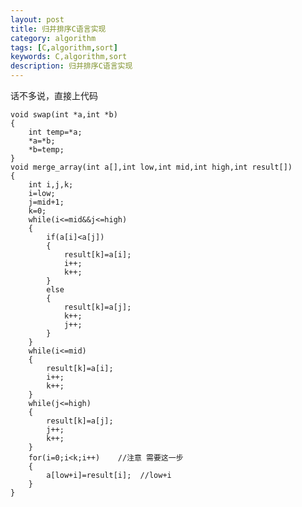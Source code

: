 ```yaml
---
layout: post
title: 归并排序C语言实现
category: algorithm
tags: [C,algorithm,sort]
keywords: C,algorithm,sort
description: 归并排序C语言实现
---
```

话不多说，直接上代码  

	void swap(int *a,int *b)
	{
	    int temp=*a;
	    *a=*b;
	    *b=temp;
	}
	void merge_array(int a[],int low,int mid,int high,int result[])
	{
	    int i,j,k;
	    i=low;
	    j=mid+1;
	    k=0;
	    while(i<=mid&&j<=high)
	    {
	        if(a[i]<a[j])
	        {
	            result[k]=a[i];
	            i++;
	            k++;
	        }
	        else
	        {
	            result[k]=a[j];
	            k++;
	            j++;
	        }
	    }
	    while(i<=mid)
	    {
	        result[k]=a[i];
	        i++;
	        k++;
	    }
	    while(j<=high)
	    {
	        result[k]=a[j];
	        j++;
	        k++;
	    }
	    for(i=0;i<k;i++)    //注意 需要这一步
	    {
	        a[low+i]=result[i];  //low+i
	    }
	}

